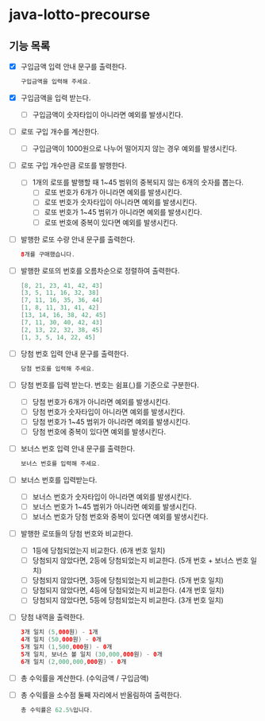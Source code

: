 # java-lotto-precourse

## 기능 목록

- [x]  구입금액 입력 안내 문구를 출력한다.

   ```java
   구입금액을 입력해 주세요.
   ```


- [x]  구입금액을 입력 받는다.
    - [ ]  구입금액이 숫자타입이 아니라면 예외를 발생시킨다.

- [ ]  로또 구입 개수를 계산한다.
    - [ ]  구입금액이 1000원으로 나누어 떨어지지 않는 경우 예외를 발생시킨다.

- [ ]  로또 구입 개수만큼 로또를 발행한다.
    - [ ]  1개의 로또를 발행할 때 1~45 범위의 중복되지 않는 6개의 숫자를 뽑는다.
        - [ ]  로또 번호가 6개가 아니라면 예외를 발생시킨다.
        - [ ]  로또 번호가 숫자타입이 아니라면 예외를 발생시킨다.
        - [ ]  로또 번호가 1~45 범위가 아니라면 예외를 발생시킨다.
        - [ ]  로또 번호에 중복이 있다면 예외를 발생시킨다.

- [ ]  발행한 로또 수량 안내 문구를 출력한다.

   ```java
   8개를 구매했습니다.
   ```


- [ ]  발행한 로또의 번호를 오름차순으로 정렬하여 출력한다.

   ```java
   [8, 21, 23, 41, 42, 43] 
   [3, 5, 11, 16, 32, 38] 
   [7, 11, 16, 35, 36, 44] 
   [1, 8, 11, 31, 41, 42] 
   [13, 14, 16, 38, 42, 45] 
   [7, 11, 30, 40, 42, 43] 
   [2, 13, 22, 32, 38, 45] 
   [1, 3, 5, 14, 22, 45]
   ```


- [ ]  당첨 번호 입력 안내 문구를 출력한다.

   ```java
   당첨 번호를 입력해 주세요.
   ```


- [ ]  당첨 번호를 입력 받는다. 번호는 쉼표(,)를 기준으로 구분한다.
    - [ ]  당첨 번호가 6개가 아니라면 예외를 발생시킨다.
    - [ ]  당첨 번호가 숫자타입이 아니라면 예외를 발생시킨다.
    - [ ]  당첨 번호가 1~45 범위가 아니라면 예외를 발생시킨다.
    - [ ]  당첨 번호에 중복이 있다면 예외를 발생시킨다.

- [ ]  보너스 번호 입력 안내 문구를 출력한다.

   ```java
   보너스 번호를 입력해 주세요.
   ```


- [ ]  보너스 번호를 입력받는다.
    - [ ]  보너스 번호가 숫자타입이 아니라면 예외를 발생시킨다.
    - [ ]  보너스 번호가 1~45 범위가 아니라면 예외를 발생시킨다.
    - [ ]  보너스 번호가 당첨 번호와 중복이 있다면 예외를 발생시킨다.

- [ ]  발행한 로또들의 당첨 번호와 비교한다.
    - [ ]  1등에 당첨되었는지 비교한다. (6개 번호 일치)
    - [ ]  당첨되지 않았다면, 2등에 당첨되었는지 비교한다. (5개 번호 + 보너스 번호 일치)
    - [ ]  당첨되지 않았다면, 3등에 당첨되었는지 비교한다. (5개 번호 일치)
    - [ ]  당첨되지 않았다면, 4등에 당첨되었는지 비교한다. (4개 번호 일치)
    - [ ]  당첨되지 않았다면, 5등에 당첨되었는지 비교한다. (3개 번호 일치)

- [ ]  당첨 내역을 출력한다.

   ```java
   3개 일치 (5,000원) - 1개
   4개 일치 (50,000원) - 0개
   5개 일치 (1,500,000원) - 0개
   5개 일치, 보너스 볼 일치 (30,000,000원) - 0개
   6개 일치 (2,000,000,000원) - 0개
   ```


- [ ]  총 수익률을 계산한다. (수익금액 / 구입금액)

- [ ]  총 수익률을 소수점 둘째 자리에서 반올림하여 출력한다.

   ```java
   총 수익률은 62.5%입니다.
   ```